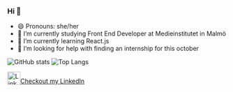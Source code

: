 ### Hi 👋



- 😄 Pronouns: she/her
- 🔭 I’m currently studying Front End Developer at Medieinstitutet in Malmö
- 🌱 I’m currently learning React.js
- 🤔 I’m looking for help with finding an internship for this october

![GitHub stats](https://github-readme-stats.vercel.app/api?username=bebegom&show_icons=true&theme=omni)
![Top Langs](https://github-readme-stats.vercel.app/api/top-langs/?username=bebegom&theme=omni)
  
<a href="https://www.linkedin.com/in/elin-ahlgren-9b6070223/" target="_blank" style="display:flex; align-items: flex-end;">
  <img src="https://upload.wikimedia.org/wikipedia/commons/e/e9/Linkedin_icon.svg" height="30" alt="LinkedIn logo">
  Checkout my LinkedIn
</a>
  



<!--
- 💬 Ask me about ... Anything!
- 👯 I’m looking to collaborate on ...
- 📫 How to reach me: ...

- ⚡ Fun fact: ...
-->
